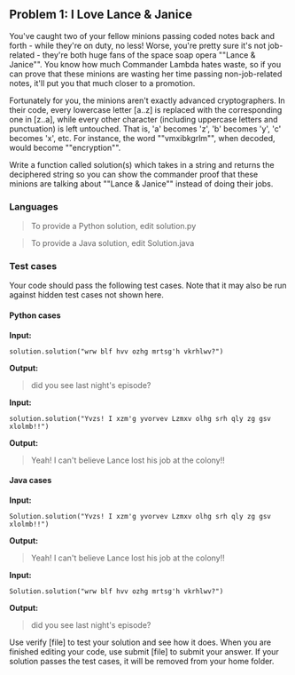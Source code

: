 ## Problem 1: I Love Lance & Janice

You've caught two of your fellow minions passing coded notes back and forth - while they're on duty, no less! Worse, you're pretty sure it's not job-related - they're both huge fans of the space soap opera ""Lance & Janice"". You know how much Commander Lambda hates waste, so if you can prove that these minions are wasting her time passing non-job-related notes, it'll put you that much closer to a promotion. 

Fortunately for you, the minions aren't exactly advanced cryptographers. In their code, every lowercase letter [a..z] is replaced with the corresponding one in [z..a], while every other character (including uppercase letters and punctuation) is left untouched.  That is, 'a' becomes 'z', 'b' becomes 'y', 'c' becomes 'x', etc.  For instance, the word ""vmxibkgrlm"", when decoded, would become ""encryption"".

Write a function called solution(s) which takes in a string and returns the deciphered string so you can show the commander proof that these minions are talking about ""Lance & Janice"" instead of doing their jobs.

### Languages

>To provide a Python solution, edit solution.py

>To provide a Java solution, edit Solution.java

### Test cases

Your code should pass the following test cases.
Note that it may also be run against hidden test cases not shown here.

#### Python cases
**Input:**

```solution.solution("wrw blf hvv ozhg mrtsg'h vkrhlwv?")```

**Output:**

 >   did you see last night's episode?

**Input:**

```solution.solution("Yvzs! I xzm'g yvorvev Lzmxv olhg srh qly zg gsv xlolmb!!")```

**Output:**

>    Yeah! I can't believe Lance lost his job at the colony!!

#### Java cases

**Input:**

```Solution.solution("Yvzs! I xzm'g yvorvev Lzmxv olhg srh qly zg gsv xlolmb!!")```

**Output:**

 >   Yeah! I can't believe Lance lost his job at the colony!!

**Input:**

```Solution.solution("wrw blf hvv ozhg mrtsg'h vkrhlwv?")```

**Output:**

 >  did you see last night's episode?

Use verify [file] to test your solution and see how it does. When you are finished editing your code, use submit [file] to submit your answer. If your solution passes the test cases, it will be removed from your home folder.

